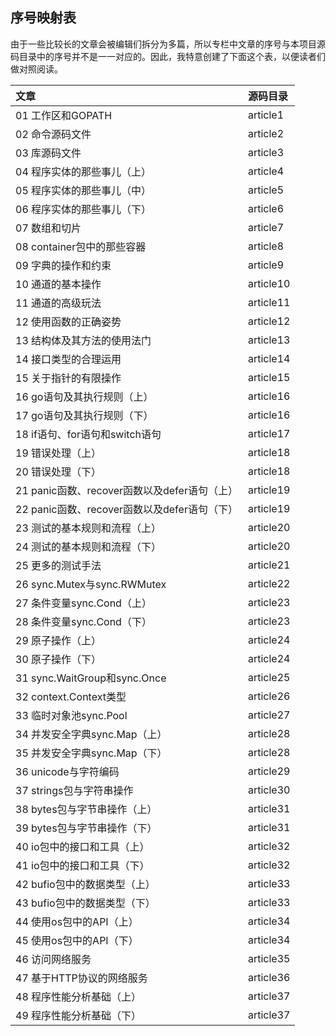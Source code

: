 ## 序号映射表

由于一些比较长的文章会被编辑们拆分为多篇，所以专栏中文章的序号与本项目源码目录中的序号并不是一一对应的。因此，我特意创建了下面这个表，以便读者们做对照阅读。


| 文章 | 源码目录  |
| :------ | :------ |
| 01 工作区和GOPATH | article1  |
| 02 命令源码文件 | article2  |
| 03 库源码文件 | article3  |
| 04 程序实体的那些事儿（上） | article4  |
| 05 程序实体的那些事儿（中） | article5  |
| 06 程序实体的那些事儿（下） | article6  |
| 07 数组和切片 | article7  |
| 08 container包中的那些容器 | article8  |
| 09 字典的操作和约束 | article9  |
| 10 通道的基本操作 | article10 |
| 11 通道的高级玩法 | article11 |
| 12 使用函数的正确姿势 | article12 |
| 13 结构体及其方法的使用法门 | article13 |
| 14 接口类型的合理运用 | article14 |
| 15 关于指针的有限操作 | article15 |
| 16 go语句及其执行规则（上） | article16 |
| 17 go语句及其执行规则（下） | article16 |
| 18 if语句、for语句和switch语句 | article17 |
| 19 错误处理（上） | article18 |
| 20 错误处理（下） | article18 |
| 21 panic函数、recover函数以及defer语句（上） | article19 |
| 22 panic函数、recover函数以及defer语句（下） | article19 |
| 23 测试的基本规则和流程（上） | article20 |
| 24 测试的基本规则和流程（下） | article20 |
| 25 更多的测试手法 | article21 |
| 26 sync.Mutex与sync.RWMutex | article22 |
| 27 条件变量sync.Cond（上） | article23 |
| 28 条件变量sync.Cond（下） | article23 |
| 29 原子操作（上） | article24 |
| 30 原子操作（下） | article24 |
| 31 sync.WaitGroup和sync.Once | article25 |
| 32 context.Context类型 | article26 |
| 33 临时对象池sync.Pool | article27 |
| 34 并发安全字典sync.Map（上） | article28 |
| 35 并发安全字典sync.Map（下） | article28 |
| 36 unicode与字符编码 | article29 |
| 37 strings包与字符串操作 | article30 |
| 38 bytes包与字节串操作（上） | article31 |
| 39 bytes包与字节串操作（下） | article31 |
| 40 io包中的接口和工具（上） | article32 |
| 41 io包中的接口和工具（下） | article32 |
| 42 bufio包中的数据类型（上） | article33 |
| 43 bufio包中的数据类型（下） | article33 |
| 44 使用os包中的API（上） | article34 |
| 45 使用os包中的API（下） | article34 |
| 46 访问网络服务 | article35 |
| 47 基于HTTP协议的网络服务 | article36 |
| 48 程序性能分析基础（上） | article37 |
| 49 程序性能分析基础（下） | article37 |
